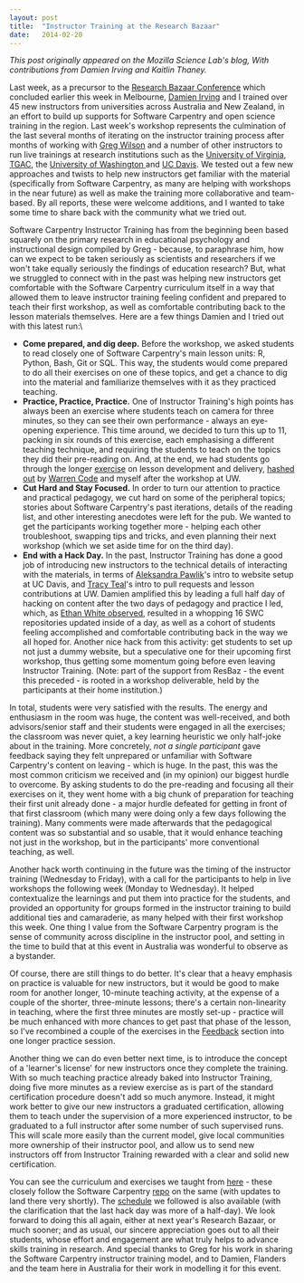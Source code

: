 ```yaml
---
layout: post
title:  "Instructor Training at the Research Bazaar"
date:   2014-02-20
---
```


*This post originally appeared on the Mozilla Science Lab's blog, With contributions from Damien Irving and Kaitlin Thaney.*

Last week, as a precursor to the <a href="http://resbaz.tumblr.com/conference" target="_blank">Research Bazaar Conference</a> which concluded earlier this week in Melbourne, <a href="https://twitter.com/DrClimate" target="_blank">Damien Irving</a> and I trained over 45 new instructors from universities across Australia and New Zealand, in an effort to build up supports for Software Carpentry and open science training in the region. Last week's workshop represents the culmination of the last several months of iterating on the instructor training process after months of working with <a href="https://twitter.com/gvwilson" target="_blank">Greg Wilson</a> and a number of other instructors to run live trainings at research institutions such as the <a href="http://mozillascience.org/creating-instruction-notes-from-uva-swc-teacher-training/" target="_blank">University of Virginia</a>, <a href="http://www.tgac.ac.uk/" target="_blank">TGAC</a>, the <a href="http://mozillascience.org/software-carpentry-at-the-university-of-washington/" target="_blank">University of Washington </a>and <a href="http://wp.mozillascience.org/what-how-lessons-learned-from-software-carpentry-instructor-training/" target="_blank">UC Davis</a>. We tested out a few new approaches and twists to help new instructors get familiar with the material (specifically from Software Carpentry, as many are helping with workshops in the near future) as well as make the training more collaborative and team-based. By all reports, these were welcome additions, and I wanted to take some time to share back with the community what we tried out.

Software Carpentry Instructor Training has from the beginning been based squarely on the primary research in educational psychology and instructional design compiled by Greg - because, to paraphrase him, how can we expect to be taken seriously as scientists and researchers if we won't take equally seriously the findings of education research? But, what we struggled to connect with in the past was helping new instructors get comfortable with the Software Carpentry curriculum itself in a way that allowed them to leave instructor training feeling confident and prepared to teach their first workshop, as well as comfortable contributing back to the lesson materials themselves. Here are a few things Damien and I tried out with this latest run:\

<ul>
    <li><strong>Come prepared, and dig deep.</strong> Before the workshop, we asked students to read closely one of Software Carpentry's main lesson units: R, Python, Bash, Git or SQL. This way, the students would come prepared to do all their exercises on one of these topics, and get a chance to dig into the material and familiarize themselves with it as they practiced teaching.</li>
    <li><strong>Practice, Practice, Practice.</strong> One of Instructor Training's high points has always been an exercise where students teach on camera for three minutes, so they can see their own performance - always an eye-opening experience. This time around, we decided to turn this up to 11, packing in six rounds of this exercise, each emphasising a different teaching technique, and requiring the students to teach on the topics they did their pre-reading on. And, at the end, we had students go through the longer <a href="http://mozillascience.github.io/instructorTraining/designAndAdaptation/project.html" target="_blank">exercise</a> on lesson development and delivery, <a href="http://wp.mozillascience.org/train-the-trainers-next-iterations/" target="_blank">hashed out</a> by <a href="https://twitter.com/warcode" target="_blank">Warren Code</a> and myself after the workshop at UW.</li>
    <li><strong>Cut Hard and Stay Focused.</strong> In order to turn our attention to practice and practical pedagogy, we cut hard on some of the peripheral topics; stories about Software Carpentry's past iterations, details of the reading list, and other interesting anecdotes were left for the pub. We wanted to get the participants working together more - helping each other troubleshoot, swapping tips and tricks, and even planning their next workshop (which we set aside time for on the third day).</li>
    <li><strong>End with a Hack Day.</strong> In the past, Instructor Training has done a good job of introducing new instructors to the technical details of interacting with the materials, in terms of <a href="https://twitter.com/aleksandrana" target="_blank">Aleksandra Pawlik</a>'s intro to website setup at UC Davis, and <a href="https://twitter.com/tracykteal" target="_blank">Tracy Teal</a>'s intro to pull requests and lesson contributions at UW. Damien amplified this by leading a full half day of hacking on content after the two days of pedagogy and practice I led, which, as <a href="https://twitter.com/ethanwhite/status/566306772177014784" target="_blank">Ethan White observed</a>, resulted in a whopping 16 SWC repositories updated inside of a day, as well as a cohort of students feeling accomplished and comfortable contributing back in the way we all hoped for. Another nice hack from this activity: get students to set up not just a dummy website, but a speculative one for their upcoming first workshop, thus getting some momentum going before even leaving Instructor Training. (Note: part of the support from ResBaz - the event this preceded - is rooted in a workshop deliverable, held by the participants at their home institution.)</li>
</ul>

In total, students were very satisfied with the results. The energy and enthusiasm in the room was huge, the content was well-received, and both advisors/senior staff and their students were engaged in all the exercises; the classroom was never quiet, a key learning heuristic we only half-joke about in the training. More concretely, <em>not a single participant</em> gave feedback saying they felt unprepared or unfamiliar with Software Carpentry's content on leaving - which is huge. In the past, this was the most common criticism we received and (in my opinion) our biggest hurdle to overcome. By asking students to do the pre-reading and focusing all their exercises on it, they went home with a big chunk of preparation for teaching their first unit already done - a major hurdle defeated for getting in front of that first classroom (which many were doing only a few days following the training). Many comments were made afterwards that the pedagogical content was so substantial and so usable, that it would enhance teaching not just in the workshop, but in the participants' more conventional teaching, as well.

Another hack worth continuing in the future was the timing of the instructor training (Wednesday to Friday), with a call for the participants to help in live workshops the following week (Monday to Wednesday). It helped contextualize the learnings and put them into practice for the students, and provided an opportunity for groups formed in the instructor training to build additional ties and camaraderie, as many helped with their first workshop this week. One thing I value from the Software Carpentry program is the sense of community across discipline in the instructor pool, and setting in the time to build that at this event in Australia was wonderful to observe as a bystander.

Of course, there are still things to do better. It's clear that a heavy emphasis on practice is valuable for new instructors, but it would be good to make room for another longer, 10-minute teaching activity, at the expense of a couple of the shorter, three-minute lessons; there's a certain non-linearity in teaching, where the first three minutes are mostly set-up - practice will be much enhanced with more chances to get past that phase of the lesson, so I've recombined a couple of the exercises in the <a href="http://mozillascience.github.io/instructorTraining/feedback/index.html" target="_blank">Feedback</a> section into one longer practice session.

Another thing we can do even better next time, is to introduce the concept of a 'learner's license' for new instructors once they complete the training. With so much teaching practice already baked into Instructor Training, doing five more minutes as a review exercise as is part of the standard certification procedure doesn't add so much anymore. Instead, it might work better to give our new instructors a graduated certification, allowing them to teach under the supervision of a more experienced instructor, to be graduated to a full instructor after some number of such supervised runs. This will scale more easily than the current model, give local communities more ownership of their instructor pool, and allow us to send new instructors off from Instructor Training rewarded with a clear and solid new certification.

You can see the curriculum and exercises we taught from <a href="http://mozillascience.github.io/instructorTraining/" target="_blank">here</a> - these closely follow the Software Carpentry <a href="https://github.com/swcarpentry/bc/tree/gh-pages/teaching" target="_blank">repo</a> on the same (with updates to land there very shortly). The <a href="https://github.com/resbaz/2015-02-11-instructor-training" target="_blank">schedule</a> we followed is also available (with the clarification that the last hack day was more of a half-day). We look forward to doing this all again, either at next year's Research Bazaar, or much sooner; and as usual, our sincere appreciation goes out to all their students, whose effort and engagement are what truly helps to advance skills training in research. And special thanks to Greg for his work in sharing the Software Carpentry instructor training model, and to Damien, Flanders and the team here in Australia for their work in modelling it for this event.
